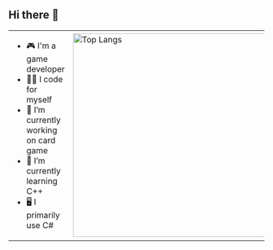 ## Hi there 👋

<div align="center">
  <table>
    <tr>
      <td align="left">
        <ul>
          <li>🎮 I'm a game developer</li>
          <li>👨‍💻 I code for myself</li>
          <li>🔭 I’m currently working on card game</li>
          <li>🌱 I’m currently learning C++</li>
          <li>🖥️ I primarily use C#</li>
        </ul>
      </td>
      <td>
        <a href="https://github.com/miselume/github-readme-stats">
          <img src="https://github-readme-stats.vercel.app/api/top-langs/?username=miselume&layout=compact&langs_count=6" alt="Top Langs" width="400px">
        </a>
      </td>
    </tr>
  </table>
</div>
